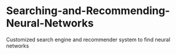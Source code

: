 # Searching-and-Recommending-Neural-Networks
Customized search engine and recommender system to find neural networks
